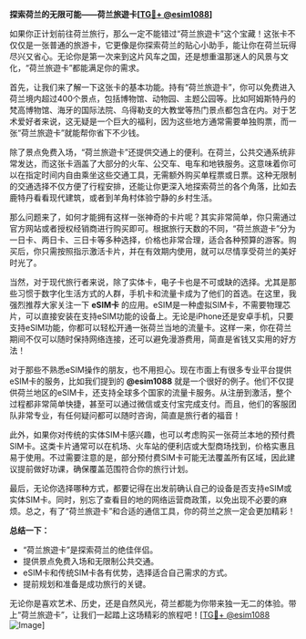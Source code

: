 **探索荷兰的无限可能——荷兰旅遊卡[[TG💪+ @esim1088](https://t.me/s/esim1088)]**

如果你正计划前往荷兰旅行，那么一定不能错过“荷兰旅遊卡”这个宝藏！这张卡不仅仅是一张普通的旅游卡，它更像是你探索荷兰的贴心小助手，能让你在荷兰玩得尽兴又省心。无论你是第一次来到这片风车之国，还是想重温那迷人的风景与文化，“荷兰旅遊卡”都能满足你的需求。

首先，让我们来了解一下这张卡的基本功能。持有“荷兰旅遊卡”，你可以免费进入荷兰境内超过400个景点，包括博物馆、动物园、主题公园等。比如阿姆斯特丹的梵高博物馆、海牙的国际法院、乌得勒支的大教堂等热门景点都包含在内。对于艺术爱好者来说，这无疑是一个巨大的福利，因为这些地方通常需要单独购票，而一张“荷兰旅遊卡”就能帮你省下不少钱。

除了景点免费入场，“荷兰旅遊卡”还提供交通上的便利。在荷兰，公共交通系统非常发达，而这张卡涵盖了大部分的火车、公交车、电车和地铁服务。这意味着你可以在指定时间内自由乘坐这些交通工具，无需额外购买单程票或日票。这种无限制的交通选择不仅方便了行程安排，还能让你更深入地探索荷兰的各个角落，比如去鹿特丹看看现代建筑，或者到羊角村体验宁静的乡村生活。

那么问题来了，如何才能拥有这样一张神奇的卡片呢？其实非常简单，你只需通过官方网站或者授权经销商进行购买即可。根据旅行天数的不同，“荷兰旅遊卡”分为一日卡、两日卡、三日卡等多种选择，价格也非常合理，适合各种预算的游客。购买后，你只需按照指示激活卡片，并在有效期内使用，就可以尽情享受荷兰的美好时光了。

当然，对于现代旅行者来说，除了实体卡，电子卡也是不可或缺的选择。尤其是那些习惯于数字化生活方式的人群，手机卡和流量卡成为了他们的首选。在这里，我强烈推荐大家关注一下 **eSIM卡** 的应用。eSIM是一种虚拟SIM卡，不需要物理芯片，可以直接安装在支持eSIM功能的设备上。无论是iPhone还是安卓手机，只要支持eSIM功能，你都可以轻松开通一张荷兰当地的流量卡。这样一来，你在荷兰期间不仅可以随时保持网络连接，还可以避免漫游费用，简直是省钱又实用的好方法！

对于那些不熟悉eSIM操作的朋友，也不用担心。现在市面上有很多专业平台提供eSIM卡的服务，比如我们提到的 **@esim1088** 就是一个很好的例子。他们不仅提供荷兰地区的eSIM卡，还支持全球多个国家的流量卡服务。从注册到激活，整个过程都非常简单快捷，甚至可以通过微信或支付宝完成支付。而且，他们的客服团队非常专业，有任何疑问都可以随时咨询，简直是旅行者的福音！

此外，如果你对传统的实体SIM卡感兴趣，也可以考虑购买一张荷兰本地的预付费SIM卡。这类卡片通常可以在机场、火车站的便利店或大型商场找到，价格实惠且易于使用。不过需要注意的是，部分预付费SIM卡可能无法覆盖所有区域，因此建议提前做好功课，确保覆盖范围符合你的旅行计划。

最后，无论你选择哪种方式，都要记得在出发前确认自己的设备是否支持eSIM或实体SIM卡。同时，别忘了查看目的地的网络运营商政策，以免出现不必要的麻烦。总之，有了“荷兰旅遊卡”和合适的通信工具，你的荷兰之旅一定会更加精彩！

**总结一下：**
- “荷兰旅遊卡”是探索荷兰的绝佳伴侣。
- 提供景点免费入场和无限制公共交通。
- eSIM卡和传统SIM卡各有优势，选择适合自己需求的方式。
- 提前规划和准备是成功旅行的关键。

无论你是喜欢艺术、历史，还是自然风光，荷兰都能为你带来独一无二的体验。带上“荷兰旅遊卡”，让我们一起踏上这场精彩的旅程吧！[[TG💪+ @esim1088](https://t.me/s/esim1088) ![Image](https://i.postimg.cc/4NQfJmqS/Snipaste-2025-05-13-00-14-12.png)]